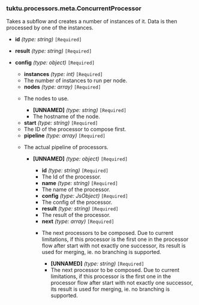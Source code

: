 ### tuktu.processors.meta.ConcurrentProcessor
Takes a subflow and creates a number of instances of it. Data is then processed by one of the instances.

  * **id** *(type: string)* `[Required]`

  * **result** *(type: string)* `[Required]`

  * **config** *(type: object)* `[Required]`

    * **instances** *(type: int)* `[Required]`
    - The number of instances to run per node.

    * **nodes** *(type: array)* `[Required]`
    - The nodes to use.

      * **[UNNAMED]** *(type: string)* `[Required]`
      - The hostname of the node.

    * **start** *(type: string)* `[Required]`
    - The ID of the processor to compose first.

    * **pipeline** *(type: array)* `[Required]`
    - The actual pipeline of processors.

      * **[UNNAMED]** *(type: object)* `[Required]`

        * **id** *(type: string)* `[Required]`
        - The Id of the processor.

        * **name** *(type: string)* `[Required]`
        - The name of the processor.

        * **config** *(type: JsObject)* `[Required]`
        - The config of the processor.

        * **result** *(type: string)* `[Required]`
        - The result of the processor.

        * **next** *(type: array)* `[Required]`
        - The next processors to be composed. Due to current limitations, if this processor is the first one in the processor flow after start with not exactly one successor, its result is used for merging, ie. no branching is supported.

          * **[UNNAMED]** *(type: string)* `[Required]`
          - The next processor to be composed. Due to current limitations, if this processor is the first one in the processor flow after start with not exactly one successor, its result is used for merging, ie. no branching is supported.

